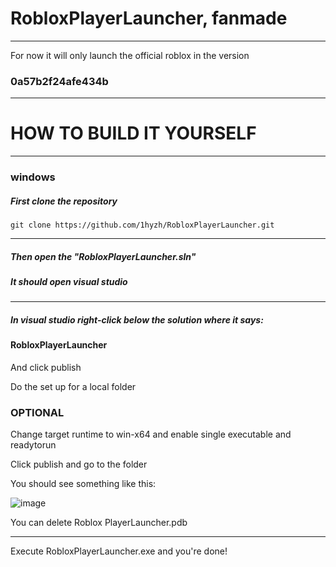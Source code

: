 <h1>RobloxPlayerLauncher, fanmade</h1>
<hr>
<p>For now it will only launch the official roblox in the version <h3>0a57b2f24afe434b</h3></p> 
<hr>
<h1>HOW TO BUILD IT YOURSELF</h1>
<hr>
<h3> windows </h3>
<h5>First clone the repository</h5>

```
git clone https://github.com/1hyzh/RobloxPlayerLauncher.git
```

<hr>
<h5>Then open the "RobloxPlayerLauncher.sln"</h5>
<h5>It should open visual studio</h5>
<hr>

<h5>In visual studio right-click below the solution where it says:</h5>
<h4>RobloxPlayerLauncher</h4>
<p>And click publish</p>
<p>Do the set up for a local folder</p>
<h3>OPTIONAL</h3>
<p>Change target runtime to win-x64 and enable single executable and readytorun</p>
<p>Click publish and go to the folder</p>
<p>You should see something like this:</p>

![image](https://github.com/1hyzh/RobloxPlayerLauncher/assets/170830466/4748cc06-51f0-43f0-b20a-25eb45993e22)

<p>You can delete Roblox PlayerLauncher.pdb</p>

<hr>
<p>Execute RobloxPlayerLauncher.exe and you're done!</p>
